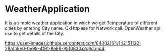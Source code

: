 # WeatherApplication
It is a simple weather application in which we get Temperature of different cities by entering City name.
OkHttp use for Network call.
OpenWeather api  use to get details of the City.



https://user-images.githubusercontent.com/84002164/142151122-29a1a9e0-0e98-4f91-8e96-95f0830a2c9d.mp4


